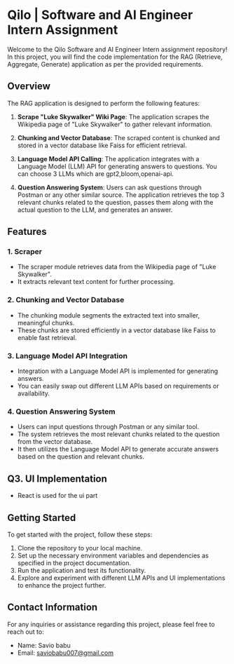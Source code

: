 # Qilo | Software and AI Engineer Intern Assignment

Welcome to the Qilo Software and AI Engineer Intern assignment repository! In this project, you will find the code implementation for the RAG (Retrieve, Aggregate, Generate) application as per the provided requirements.

## Overview

The RAG application is designed to perform the following features:

1. **Scrape "Luke Skywalker" Wiki Page**: The application scrapes the Wikipedia page of "Luke Skywalker" to gather relevant information.

2. **Chunking and Vector Database**: The scraped content is chunked and stored in a vector database like Faiss for efficient retrieval.

3. **Language Model API Calling**: The application integrates with a Language Model (LLM) API for generating answers to questions. You can choose 3 LLMs which are gpt2,bloom,openai-api.

4. **Question Answering System**: Users can ask questions through Postman or any other similar source. The application retrieves the top 3 relevant chunks related to the question, passes them along with the actual question to the LLM, and generates an answer.

## Features

### 1. Scraper
- The scraper module retrieves data from the Wikipedia page of "Luke Skywalker".
- It extracts relevant text content for further processing.

### 2. Chunking and Vector Database
- The chunking module segments the extracted text into smaller, meaningful chunks.
- These chunks are stored efficiently in a vector database like Faiss to enable fast retrieval.

### 3. Language Model API Integration
- Integration with a Language Model API is implemented for generating answers.
- You can easily swap out different LLM APIs based on requirements or availability.

### 4. Question Answering System
- Users can input questions through Postman or any similar tool.
- The system retrieves the most relevant chunks related to the question from the vector database.
- It then utilizes the Language Model API to generate accurate answers based on the question and relevant chunks.

## Q3. UI Implementation
- React is used for the ui part

## Getting Started

To get started with the project, follow these steps:

1. Clone the repository to your local machine.
2. Set up the necessary environment variables and dependencies as specified in the project documentation.
3. Run the application and test its functionality.
4. Explore and experiment with different LLM APIs and UI implementations to enhance the project further.

## Contact Information

For any inquiries or assistance regarding this project, please feel free to reach out to:

- Name: Savio babu
- Email: saviobabu007@gmail.com


